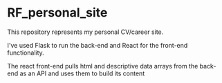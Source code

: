 # RF_personal_site
This repository represents my personal CV/career site.

I've used Flask to run the back-end and React for the front-end functionality.

The react front-end pulls html and descriptive data arrays from the back-end as an API and uses them to build its content